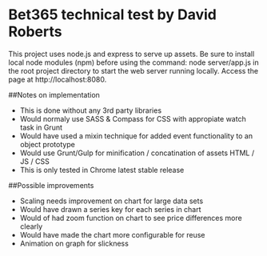# Bet365 technical test by David Roberts

This project uses node.js and express to serve up assets. Be sure to install local node modules (npm) before using the command: node server/app.js in the root project directory
to start the web server running locally. Access the page at http://localhost:8080.

##Notes on implementation

- This is done without any 3rd party libraries
- Would normaly use SASS & Compass for CSS with appropiate watch task in Grunt
- Would have used a mixin technique for added event functionality to an object prototype
- Would use Grunt/Gulp for minification / concatination of assets HTML / JS / CSS
- This is only tested in Chrome latest stable release

##Possible improvements

- Scaling needs improvement on chart for large data sets
- Would have drawn a series key for each series in chart
- Would of had zoom function on chart to see price differences more clearly
- Would have made the chart more configurable for reuse
- Animation on graph for slickness
